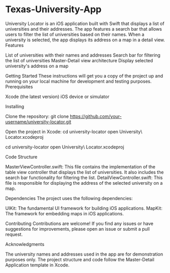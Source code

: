 # Texas-University-App
University Locator is an iOS application built with Swift that displays a list of universities and their addresses. The app features a search bar that allows users to filter the list of universities based on their names. When a university is selected, the app displays its address on a map in a detail view.
Features

List of universities with their names and addresses
Search bar for filtering the list of universities
Master-Detail view architecture
Display selected university's address on a map

Getting Started
These instructions will get you a copy of the project up and running on your local machine for development and testing purposes.
Prerequisites

Xcode (the latest version)
iOS device or simulator

Installing

Clone the repository:
git clone https://github.com/your-username/university-locator.git

Open the project in Xcode:
cd university-locator
open University\ Locator.xcodeproj

cd university-locator
open University\ Locator.xcodeproj

Code Structure

MasterViewController.swift: This file contains the implementation of the table view controller that displays the list of universities. It also includes the search bar functionality for filtering the list.
DetailViewController.swift: This file is responsible for displaying the address of the selected university on a map.

Dependencies
The project uses the following dependencies:

UIKit: The fundamental UI framework for building iOS applications.
MapKit: The framework for embedding maps in iOS applications.

Contributing
Contributions are welcome! If you find any issues or have suggestions for improvements, please open an issue or submit a pull request.

Acknowledgments

The university names and addresses used in the app are for demonstration purposes only.
The project structure and code follow the Master-Detail Application template in Xcode.
